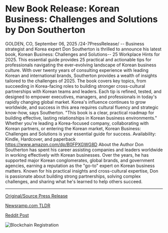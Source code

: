 # New Book Release: Korean Business: Challenges and Solutions by Don Southerton

GOLDEN, CO, September 06, 2025 /24-7PressRelease/ -- Business strategist and Korea expert Don Southerton is thrilled to announce his latest book, Korean Business: Challenges and Solutions-- 25 Workplace Hints for 2025. This essential guide provides 25 practical and actionable tips for professionals navigating the ever-evolving landscape of Korean business culture.  With over twenty years of consulting experience with leading Korean and international brands, Southerton provides a wealth of insights tailored to the challenges of 2025. The book covers key topics, from succeeding in Korea-facing roles to building stronger cross-cultural partnerships with Korean teams and leaders. Each tip is refined, tested, and designed to empower executives, managers, and professionals in today's rapidly changing global market.  Korea's influence continues to grow worldwide, and success in this area requires cultural fluency and strategic know-how, says Southerton. "This book is a clear, practical roadmap for building effective, lasting relationships in Korean business environments." Whether you're leading a Korea-focused company, collaborating with Korean partners, or entering the Korean market, Korean Business: Challenges and Solutions is your essential guide for success.  Availability: Kindle, Hardcover, and paperback https://www.amazon.com/dp/B0FPXGWG8D  About the Author Don Southerton has spent his career assisting companies and leaders worldwide in working effectively with Korean businesses. Over the years, he has supported major Korean conglomerates, global brands, and government agencies, earning a reputation as the "go-to" expert on Korean business matters. Known for his practical insights and cross-cultural expertise, Don is passionate about building strong partnerships, solving complex challenges, and sharing what he's learned to help others succeed. 

---

[Original/Source Press Release](https://www.24-7pressrelease.com/press-release/526528/new-book-release-korean-business-challenges-and-solutions-by-don-southerton)
                    

[Newsramp.com TLDR](https://newsramp.com/curated-news/don-southerton-releases-essential-guide-to-korean-business-for-2025/fe2cd3015b43a0b3305b6d0efd48eebb) 

 



[Reddit Post](https://www.reddit.com/r/BookNews/comments/1n9ta5z/don_southerton_releases_essential_guide_to_korean/) 



![Blockchain Registration](https://cdn.newsramp.app/24-7PressRelease/qrcode/259/6/isleFlyz.webp)